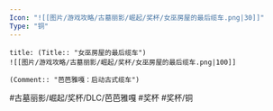 ```yaml
---
Icon: "![[图片/游戏攻略/古墓丽影/崛起/奖杯/女巫房屋的最后缆车.png|30]]"
Type: "铜"
---
```

```ad-common-bronze-trophy
title: (Title:: "女巫房屋的最后缆车")
![[图片/游戏攻略/古墓丽影/崛起/奖杯/女巫房屋的最后缆车.png|100]]

(Comment:: "芭芭雅嘎：启动古式缆车")
```

#古墓丽影/崛起/奖杯/DLC/芭芭雅嘎 #奖杯 #奖杯/铜
